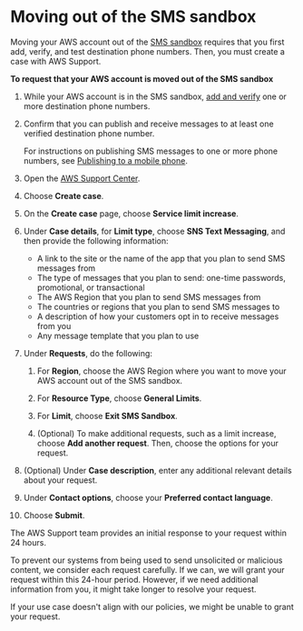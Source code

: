 # Moving out of the SMS sandbox<a name="sns-sms-sandbox-moving-to-production"></a>

Moving your AWS account out of the [SMS sandbox](sns-sms-sandbox.md) requires that you first add, verify, and test destination phone numbers\. Then, you must create a case with AWS Support\.

**To request that your AWS account is moved out of the SMS sandbox**

1. While your AWS account is in the SMS sandbox, [add and verify](sns-sms-sandbox-verifying-phone-numbers.md) one or more destination phone numbers\.

1. Confirm that you can publish and receive messages to at least one verified destination phone number\.

   For instructions on publishing SMS messages to one or more phone numbers, see [Publishing to a mobile phone](sms_publish-to-phone.md)\.

1. Open the [AWS Support Center](https://console.aws.amazon.com/support/home#/)\.

1. Choose **Create case**\.

1. On the **Create case** page, choose **Service limit increase**\.

1. Under **Case details**, for **Limit type**, choose **SNS Text Messaging**, and then provide the following information:
   + A link to the site or the name of the app that you plan to send SMS messages from
   + The type of messages that you plan to send: one\-time passwords, promotional, or transactional
   + The AWS Region that you plan to send SMS messages from
   + The countries or regions that you plan to send SMS messages to
   + A description of how your customers opt in to receive messages from you
   + Any message template that you plan to use

1. Under **Requests**, do the following:

   1. For **Region**, choose the AWS Region where you want to move your AWS account out of the SMS sandbox\.

   1. For **Resource Type**, choose **General Limits**\.

   1. For **Limit**, choose **Exit SMS Sandbox**\.

   1. \(Optional\) To make additional requests, such as a limit increase, choose **Add another request**\. Then, choose the options for your request\.

1. \(Optional\) Under **Case description**, enter any additional relevant details about your request\.

1. Under **Contact options**, choose your **Preferred contact language**\.

1. Choose **Submit**\.

The AWS Support team provides an initial response to your request within 24 hours\.

To prevent our systems from being used to send unsolicited or malicious content, we consider each request carefully\. If we can, we will grant your request within this 24\-hour period\. However, if we need additional information from you, it might take longer to resolve your request\.

If your use case doesn't align with our policies, we might be unable to grant your request\.